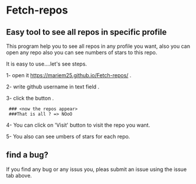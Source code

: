 # Fetch-repos

## Easy tool to see all repos in specific profile

This program help you to see all repos in any profile you want, also you can open any repo also you can see numbers of stars to this repo.

It is easy to use....let's see steps.

1- open it  https://mariem25.github.io/Fetch-repos/ .


2- write github username in text field .


3- click the button .

     ### <now the repos appear>
     ###That is all ? => NOoO
     
4- You can click on 'Visit' button to visit the repo you want.


5- You also can see umbers of stars for each repo.


  
  ## find a bug?
  
  If you find any bug or any issus you, pleas submit  an issue using the issue tab above.
